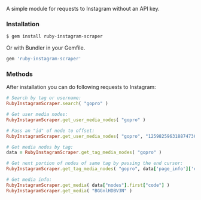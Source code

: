 А simple module for requests to Instagram without an API key.

### Installation

```sh
$ gem install ruby-instagram-scraper
```

Or with Bundler in your Gemfile.

```ruby
gem 'ruby-instagram-scraper'
```

### Methods

After installation you can do following requests to Instagram:

```ruby
# Search by tag or username:
RubyInstagramScraper.search( "gopro" )

# Get user media nodes:
RubyInstagramScraper.get_user_media_nodes( "gopro" )

# Pass an "id" of node to offset:
RubyInstagramScraper.get_user_media_nodes( "gopro", "1259825963188747360" )

# Get media nodes by tag:
data = RubyInstagramScraper.get_tag_media_nodes( "gopro" )

# Get next portion of nodes of same tag by passing the end cursor:
RubyInstagramScraper.get_tag_media_nodes( "gopro", data['page_info']['end_cursor'] )

# Get media info:
RubyInstagramScraper.get_media( data["nodes"].first["code"] )
RubyInstagramScraper.get_media( "BGGnlHDBV3N" )
```

